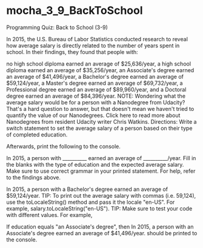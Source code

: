 # mocha_3_9_BackToSchool
Programming Quiz: Back to School (3-9)

In 2015, the U.S. Bureau of Labor Statistics conducted research to reveal how average salary is directly related to the number of years spent in school. In their findings, they found that people with:

no high school diploma earned an average of $25,636/year,
a high school diploma earned an average of $35,256/year,
an Associate's degree earned an average of $41,496/year,
a Bachelor's degree earned an average of $59,124/year,
a Master's degree earned an average of $69,732/year,
a Professional degree earned an average of $89,960/year,
and a Doctoral degree earned an average of $84,396/year.
NOTE: Wondering what the average salary would be for a person with a Nanodegree from Udacity? That's a hard question to answer, but that doesn't mean we haven't tried to quantify the value of our Nanodegrees. Click here to read more about Nanodegrees from resident Udacity writer Chris Watkins.
Directions:
Write a switch statement to set the average salary of a person based on their type of completed education.

Afterwards, print the following to the console.

In 2015, a person with __________ earned an average of __________/year.
Fill in the blanks with the type of education and the expected average salary. Make sure to use correct grammar in your printed statement. For help, refer to the findings above.

In 2015, a person with a Bachelor's degree earned an average of $59,124/year.
TIP: To print out the average salary with commas (i.e. 59,124), use the toLocaleString() method and pass it the locale "en-US". For example, salary.toLocaleString("en-US").
TIP: Make sure to test your code with different values. For example,

If education equals "an Associate's degree", then In 2015, a person with an Associate's degree earned an average of $41,496/year. should be printed to the console.